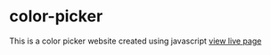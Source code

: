 # color-picker
This is a color picker website created using javascript
<a href="https://niththish.github.io/color-picker/">view live page</a>
